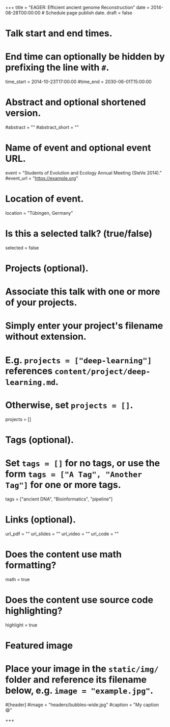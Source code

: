 +++
title = "EAGER: Efficient ancient genome Reconstruction"
date = 2014-08-28T00:00:00  # Schedule page publish date.
draft = false

# Talk start and end times.
#   End time can optionally be hidden by prefixing the line with `#`.
time_start = 2014-10-23T17:00:00
#time_end = 2030-06-01T15:00:00

# Abstract and optional shortened version.
#abstract = ""
#abstract_short = ""

# Name of event and optional event URL.
event = "Students of Evolution and Ecology Annual Meeting (SteVe 2014)."
#event_url = "https://example.org"

# Location of event.
location = "Tübingen, Germany"

# Is this a selected talk? (true/false)
selected = false

# Projects (optional).
#   Associate this talk with one or more of your projects.
#   Simply enter your project's filename without extension.
#   E.g. `projects = ["deep-learning"]` references `content/project/deep-learning.md`.
#   Otherwise, set `projects = []`.
projects = []

# Tags (optional).
#   Set `tags = []` for no tags, or use the form `tags = ["A Tag", "Another Tag"]` for one or more tags.
tags = ["ancient DNA", "Bioinformatics", "pipeline"]

# Links (optional).
url_pdf = ""
url_slides = ""
url_video = ""
url_code = ""

# Does the content use math formatting?
math = true

# Does the content use source code highlighting?
highlight = true

# Featured image
# Place your image in the `static/img/` folder and reference its filename below, e.g. `image = "example.jpg"`.
#[header]
#image = "headers/bubbles-wide.jpg"
#caption = "My caption :smile:"

+++
